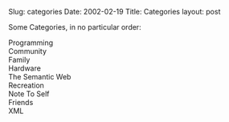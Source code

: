 Slug: categories
Date: 2002-02-19
Title: Categories
layout: post

Some Categories, in no particular order:<p>
Programming<br />
Community<br />
Family<br />
Hardware<br />
The Semantic Web<br />
Recreation<br />
Note To Self<br />
Friends<br />
XML<br /></p>
